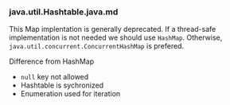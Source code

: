 ### java.util.Hashtable.java.md


This Map implentation is generally deprecated. 
If a thread-safe implementation is not needed we 
should use `HashMap`. Otherwise, `java.util.concurrent.ConcurrentHashMap`
is prefered.

Difference from HashMap

- `null` key not allowed
- Hashtable is sychronized
- Enumeration used for iteration

